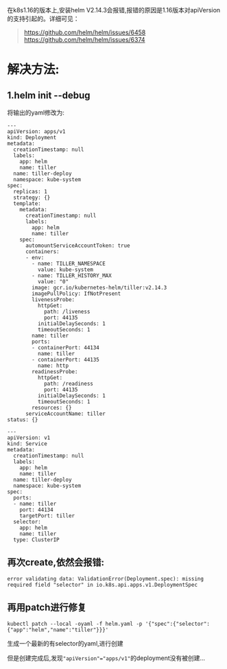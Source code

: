 <!--toc-->

在k8s1.16的版本上,安装helm V2.14.3会报错,报错的原因是1.16版本对apiVersion的支持引起的。详细可见：

> https://github.com/helm/helm/issues/6458
> https://github.com/helm/helm/issues/6374


# 解决方法:
## 1.helm init --debug
将输出的yaml修改为:
```
---
apiVersion: apps/v1
kind: Deployment
metadata:
  creationTimestamp: null
  labels:
    app: helm
    name: tiller
  name: tiller-deploy
  namespace: kube-system
spec:
  replicas: 1
  strategy: {}
  template:
    metadata:
      creationTimestamp: null
      labels:
        app: helm
        name: tiller
    spec:
      automountServiceAccountToken: true
      containers:
      - env:
        - name: TILLER_NAMESPACE
          value: kube-system
        - name: TILLER_HISTORY_MAX
          value: "0"
        image: gcr.io/kubernetes-helm/tiller:v2.14.3
        imagePullPolicy: IfNotPresent
        livenessProbe:
          httpGet:
            path: /liveness
            port: 44135
          initialDelaySeconds: 1
          timeoutSeconds: 1
        name: tiller
        ports:
        - containerPort: 44134
          name: tiller
        - containerPort: 44135
          name: http
        readinessProbe:
          httpGet:
            path: /readiness
            port: 44135
          initialDelaySeconds: 1
          timeoutSeconds: 1
        resources: {}
      serviceAccountName: tiller
status: {}

---
apiVersion: v1
kind: Service
metadata:
  creationTimestamp: null
  labels:
    app: helm
    name: tiller
  name: tiller-deploy
  namespace: kube-system
spec:
  ports:
  - name: tiller
    port: 44134
    targetPort: tiller
  selector:
    app: helm
    name: tiller
  type: ClusterIP
```

## 再次create,依然会报错:
```
error validating data: ValidationError(Deployment.spec): missing required field "selector" in io.k8s.api.apps.v1.DeploymentSpec
```

## 再用patch进行修复
```
kubectl patch --local -oyaml -f helm.yaml -p '{"spec":{"selector": {"app":"helm","name":"tiller"}}}'
```
生成一个最新的有selector的yaml,进行创建

但是创建完成后,发现`"apiVersion"="apps/v1"`的deployment没有被创建...
